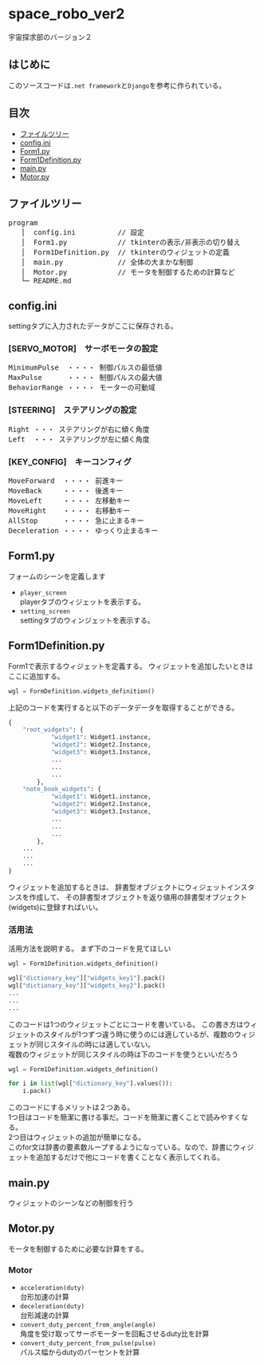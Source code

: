 # space_robo_ver2
宇宙探求部のバージョン２

## はじめに
このソースコードは`.net framework`と`Django`を参考に作られている。


## 目次
- [ファイルツリー](#ファイルツリー)
- [config.ini](#config.ini)
- [Form1.py](#Form1.py)
- [Form1Definition.py](#Form1Definition.py)
- [main.py](#main.py)
- [Motor.py](#Motor.py)

## ファイルツリー
<pre>
program
   │  config.ini          // 設定
   │  Form1.py            // tkinterの表示/非表示の切り替え
   │  Form1Definition.py  // tkinterのウィジェットの定義
   │  main.py             // 全体の大まかな制御
   │  Motor.py            // モータを制御するための計算など
   └─ README.md          
</pre>

## config.ini
settingタブに入力されたデータがここに保存される。
### [SERVO_MOTOR]　サーボモータの設定
<pre>
MinimumPulse  ・・・・ 制御パルスの最低値  
MaxPulse      ・・・・ 制御パルスの最大値  
BehaviorRange ・・・・ モーターの可動域  
</pre>
### [STEERING]　ステアリングの設定
<pre>
Right ・・・ ステアリングが右に傾く角度
Left  ・・・ ステアリングが左に傾く角度
</pre>
### [KEY_CONFIG]　キーコンフィグ
<pre>
MoveForward  ・・・・ 前進キー
MoveBack     ・・・・ 後進キー
MoveLeft     ・・・・ 左移動キー
MoveRight    ・・・・ 右移動キー
AllStop      ・・・・ 急に止まるキー
Deceleration ・・・・ ゆっくり止まるキー
</pre>

## Form1.py  
フォームのシーンを定義します
- `player_screen`  
playerタブのウィジェットを表示する。
- `setting_screen`  
settingタブのウィンジェットを表示する。

## Form1Definition.py  
Form1で表示するウィジェットを定義する。
ウィジェットを追加したいときはここに追加する。
```python
wgl = FormDefinition.widgets_definition()
```
上記のコードを実行すると以下のデータデータを取得することができる。
```python
{
    "root_widgets": {
            "widget1": Widget1.instance,
            "widget2": Widget2.Instance,
            "widget3": Widget3.Instance,
            ...
            ...
            ...
        },
    "note_book_widgets": {
            "widget1": Widget1.instance,
            "widget2": Widget2.Instance,
            "widget3": Widget3.Instance,
            ...
            ...
            ...
        },
    ...
    ...
    ...
}
```
ウィジェットを追加するときは、
辞書型オブジェクトにウィジェットインスタンスを作成して、
その辞書型オブジェクトを返り値用の辞書型オブジェクト(widgets)に登録すればいい。
### 活用法
活用方法を説明する。
まず下のコードを見てほしい
```python
wgl = Form1Definition.widgets_definition()

wgl["dictionary_key"]["widgets_key1"].pack()
wgl["dictionary_key"]["widgets_key2"].pack()
...
...
...
```
このコードは1つのウィジェットごとにコードを書いている。
この書き方はウィジェットのスタイルが1つずつ違う時に使うのには適しているが、複数のウィジェットが同じスタイルの時には適していない。  
複数のウィジェットが同じスタイルの時は下のコードを使うといいだろう
```python
wgl = Form1Definition.widgets_definition()

for i in list(wgl["dictionary_key"].values()):
    i.pack()
```
このコードにするメリットは２つある。  
1つ目はコードを簡潔に書ける事だ。コードを簡潔に書くことで読みやすくなる。  
2つ目はウィジェットの追加が簡単になる。  
このfor文は辞書の要素数ループするようになっている。なので、辞書にウィジェットを追加するだけで他にコードを書くことなく表示してくれる。

## main.py
ウィジェットのシーンなどの制御を行う

## Motor.py  
モータを制御するために必要な計算をする。
### Motor
- `acceleration(duty)`  
台形加速の計算
- `deceleration(duty)`  
台形減速の計算
- `convert_duty_percent_from_angle(angle)`  
角度を受け取ってサーボモーターを回転させるduty比を計算
- `convert_duty_percent_from_pulse(pulse)`  
パルス幅からdutyのパーセントを計算

  